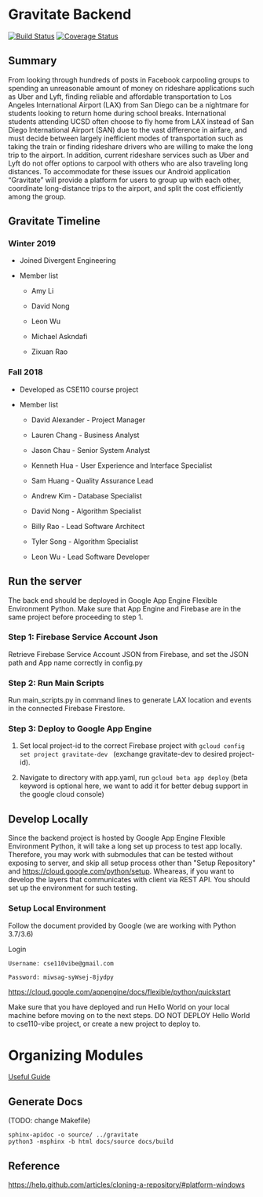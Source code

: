 # Gravitate Backend

[![Build Status](https://travis-ci.com/billyrrr/gravitate-backend.svg?token=V7MxKCogppX3CT7QjvhV&branch=master)](https://travis-ci.com/billyrrr/gravitate-backend)
[![Coverage Status](https://coveralls.io/repos/github/billyrrr/gravitate-backend/badge.svg?branch=master&t=QGfp9V)](https://coveralls.io/github/billyrrr/gravitate-backend?branch=master)

## Summary
From looking through hundreds of posts in Facebook carpooling groups to spending an unreasonable amount of money on rideshare applications such as Uber and Lyft, finding reliable and affordable transportation to Los Angeles International Airport (LAX) from San Diego can be a nightmare for students looking to return home during school breaks. International students attending UCSD often choose to fly home from LAX instead of San Diego International Airport (SAN) due to the vast difference in airfare, and must decide between largely inefficient modes of transportation such as taking the train or finding rideshare drivers who are willing to make the long trip to the airport. In addition, current rideshare services such as Uber and Lyft do not offer options to carpool with others who are also traveling long distances. To accommodate for these issues our Android application “Gravitate” will provide a platform for users to group up with each other, coordinate long-distance trips to the airport, and split the cost efficiently among the group.

## Gravitate Timeline 

### Winter 2019
- Joined Divergent Engineering 
- Member list

    - Amy Li

    - David Nong

    - Leon Wu

    - Michael Askndafi

    - Zixuan Rao

### Fall 2018

- Developed as CSE110 course project 

- Member list

    - David Alexander - Project Manager

    - Lauren Chang - Business Analyst

    - Jason Chau - Senior System Analyst

    - Kenneth Hua - User Experience and Interface Specialist

    - Sam Huang - Quality Assurance Lead

    - Andrew Kim - Database Specialist

    - David Nong - Algorithm Specialist
    
    - Billy Rao - Lead Software Architect
    
    - Tyler Song - Algorithm Specialist

    - Leon Wu - Lead Software Developer


## Run the server 
The back end should be deployed in Google App Engine Flexible Environment Python. Make sure 
that App Engine and Firebase are in the same project before proceeding to step 1. 
### Step 1: Firebase Service Account Json
Retrieve Firebase Service Account JSON from Firebase, and set the JSON path and App name
correctly in config.py 
### Step 2: Run Main Scripts
Run main_scripts.py in command lines to generate LAX location and events in the connected 
Firebase Firestore. 
### Step 3: Deploy to Google App Engine
1. Set local project-id to the correct Firebase project with 
```gcloud config set project gravitate-dev ``` (exchange gravitate-dev to desired project-id). 

2. Navigate to directory with app.yaml, run 
```gcloud beta app deploy``` (beta keyword is optional here, we want to add it for better 
debug support in the google cloud console)


## Develop Locally

Since the backend project is hosted by Google App Engine Flexible Environment Python, it will take a long set up process to test app locally. Therefore, you may work with submodules that can be tested without exposing to server, and skip all setup process other than "Setup Repository"  and https://cloud.google.com/python/setup. Wheareas, if you want to develop the layers that communicates with client via REST API. You should set up the environment for such testing. 

### Setup Local Environment

Follow the document provided by Google (we are working with Python 3.7/3.6)

Login 

	Username: cse110vibe@gmail.com
	
	Password: miwsag-syWsej-8jydpy

https://cloud.google.com/appengine/docs/flexible/python/quickstart

Make sure that you have deployed and run Hello World on your local machine before moving on to the next steps. DO NOT DEPLOY Hello World to cse110-vibe project, or create a new project to deploy to. 

# Organizing Modules
[Useful Guide](https://stackoverflow.com/questions/12578908/separation-of-business-logic-and-data-access-in-django/12579490#12579490)

## Generate Docs

(TODO: change Makefile)
``` 
sphinx-apidoc -o source/ ../gravitate
python3 -msphinx -b html docs/source docs/build
```

## Reference

<https://help.github.com/articles/cloning-a-repository/#platform-windows>

